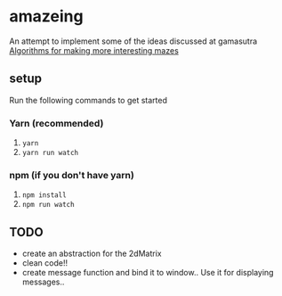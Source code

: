 # amazeing

An attempt to implement some of the ideas discussed at gamasutra [Algorithms for making more interesting mazes](https://www.gamasutra.com/blogs/HermanTulleken/20161005/282629/Algorithms_for_making_more_interesting_mazes.php)

## setup

Run the following commands to get started

### Yarn (recommended)

1. `yarn`
1. `yarn run watch`

### npm (if you don't have yarn)

1. `npm install`
1. `npm run watch`

## TODO

* create an abstraction for the 2dMatrix
* clean code!!
* create message function and bind it to window.. Use it for displaying messages.. 
